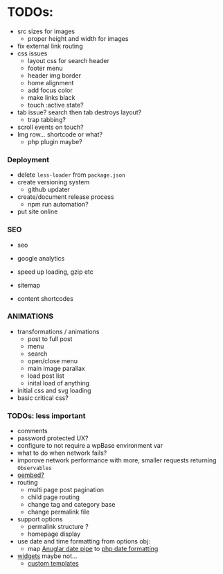 # TODOs:
- src sizes for images
	- proper height and width for images
- fix external link routing
- css issues
	- layout css for search header
	- footer menu
	- header img border
	- home alignment
	- add focus color
	- make links black
	- touch :active state?
- tab issue? search then tab destroys layout?
	- trap tabbing?
- scroll events on touch?
- Img row... shortcode or what?
	- php plugin maybe?

### Deployment
- delete `less-loader` from `package.json`
- create versioning system
	- github updater
- create/document release process
	- npm run automation?
- put site online

### SEO
- seo
- google analytics
- speed up loading, gzip etc
- sitemap



- content shortcodes


### ANIMATIONS
- transformations / animations
	- post to full post
	- menu
	- search
	- open/close menu
	- main image parallax
	- load post list
	- inital load of anything
- initial css and svg loading
- basic critical css?


### TODOs: less important
- comments
- password protected UX? 
- configure to not require a wpBase environment var
- what to do when network fails?
- imporove network performance with more, smaller requests returning `Observables`
- [oembed?](https://codex.wordpress.org/Embeds)
- routing
  - multi page post pagination
  - child page routing
  - change tag and category base
  - change permalink file
- support options
	- permalink structure ?
	- homepage display
- use date and time formatting from options obj:
	- map [Anuglar date pipe](https://angular.io/api/common/DatePipe) to [php date formatting](https://codex.wordpress.org/Formatting_Date_and_Time)
- [widgets](https://wordpress.org/plugins/wp-rest-api-sidebars/) maybe not...
	- [custom templates](https://wordpress.stackexchange.com/questions/97411/code-for-recent-posts-widget)
